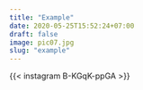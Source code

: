 ```yaml
---
title: "Example"
date: 2020-05-25T15:52:24+07:00
draft: false 
image: pic07.jpg
slug: "example"
---
```


{{< instagram B-KGqK-ppGA >}}
